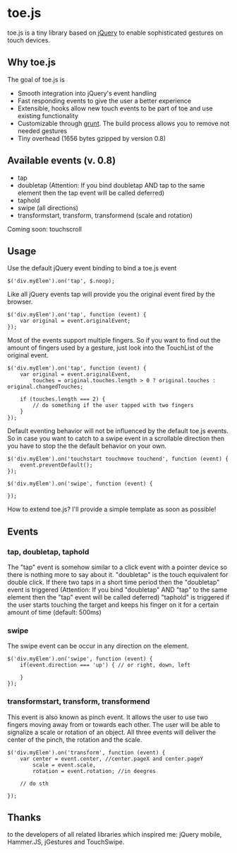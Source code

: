 # toe.js

toe.js is a tiny library based on [jQuery](http://jquery.com) to enable sophisticated gestures on touch devices.

## Why toe.js

The goal of toe.js is
* Smooth integration into jQuery's event handling
* Fast responding events to give the user a better experience
* Extensible, hooks allow new touch events to be part of toe and use existing functionality
* Customizable through [grunt](https://github.com/cowboy/grunt). The build process allows you to remove not needed gestures
* Tiny overhead (1656 bytes gzipped by version 0.8)

## Available events (v. 0.8)

* tap
* doubletap (Attention: If you bind doubletap AND tap to the same element then the tap event will be called deferred)
* taphold
* swipe (all directions)
* transformstart, transform, transformend (scale and rotation)

Coming soon: touchscroll

## Usage

Use the default jQuery event binding to bind a toe.js event
	
	$('div.myElem').on('tap', $.noop);
	
Like all jQuery events tap will provide you the original event fired by the browser.

	$('div.myElem').on('tap', function (event) {
		var original = event.originalEvent;
	});
	
Most of the events support multiple fingers. So if you want to find out the amount of fingers used by a gesture, just look into the TouchList of the original event.

	$('div.myElem').on('tap', function (event) {
		var original = event.originalEvent,
			touches = original.touches.length > 0 ? original.touches : original.changedTouches;
		
		if (touches.length === 2) {
			// do something if the user tapped with two fingers
		}
	});
	
Default eventing behavior will not be influenced by the default toe.js events. So in case you want to catch to a swipe event in a scrollable direction then you have to stop the the default behavior on your own.

	$('div.myElem').on('touchstart touchmove touchend', function (event) {
		event.preventDefault();
	});

	$('div.myElem').on('swipe', function (event) {
		
	});
	
How to extend toe.js? I'll provide a simple template as soon as possible!

## Events

### tap, doubletap, taphold

The "tap" event is somehow similar to a click event with a pointer device so there is nothing more to say about it. "doubletap" is the touch equivalent for double click. If there two taps in a short time period then the "doubletap" event is triggered (Attention: If you bind "doubletap" AND "tap" to the same element then the "tap" event will be called deferred)
"taphold" is triggered if the user starts touching the target and keeps his finger on it for a certain amount of time (default: 500ms)

### swipe

The swipe event can be occur in any direction on the element. 

	$('div.myElem').on('swipe', function (event) {
		if(event.direction === 'up') { // or right, down, left
		
		}
	});
	
	
### transformstart, transform, transformend

This event is also known as pinch event. It allows the user to use two fingers moving away from or towards each other. The user will be able to signalize a scale or rotation of an object. All three events will deliver the center of the pinch, the rotation and the scale.

	$('div.myElem').on('transform', function (event) {
		var center = event.center, //center.pageX and center.pageY
			scale = event.scale,
			rotation = event.rotation; //in deegres
		
		// do sth
		
	});

## Thanks

to the developers of all related libraries which inspired me: jQuery mobile, Hammer.JS, jGestures and TouchSwipe.
	

